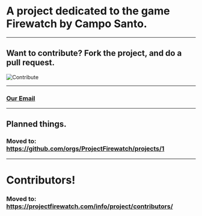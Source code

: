 # A project dedicated to the game Firewatch by Campo Santo.

---
 
## Want to contribute? Fork the project, and do a pull request.

![Contribute](https://projectfirewatch.com/cdn/contribute.png)

---
 
### [Our Email](mailto:contact@projectfirewatch.com)

---
 
## Planned things.
### Moved to: https://github.com/orgs/ProjectFirewatch/projects/1

---
 
# Contributors!
### Moved to: https://projectfirewatch.com/info/project/contributors/